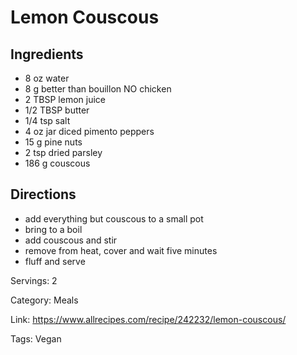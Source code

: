 # Lemon Couscous

## Ingredients
- 8 oz water
- 8 g better than bouillon NO chicken
- 2 TBSP lemon juice
- 1/2 TBSP butter
- 1/4 tsp salt
- 4 oz jar diced pimento peppers
- 15 g pine nuts
- 2 tsp dried parsley
- 186 g couscous

## Directions
- add everything but couscous to a small pot
- bring to a boil
- add couscous and stir
- remove from heat, cover and wait five minutes
- fluff and serve

Servings: 2

Category: Meals

Link: https://www.allrecipes.com/recipe/242232/lemon-couscous/

Tags: Vegan

